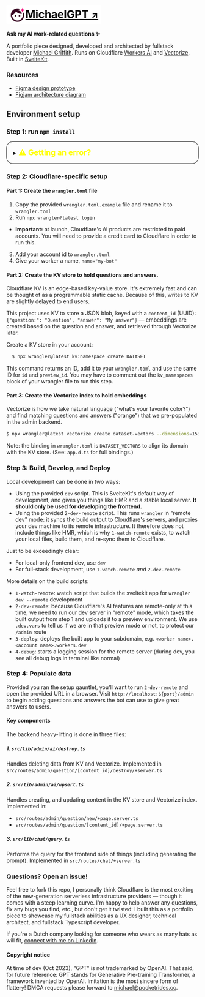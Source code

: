 # [<span style="background:#fff;border-radius:4px;padding:.5rem;vertical-align:middle;color:#000;text-decoration:underline"><img src="static/icon-michaelgpt.svg" width="42" height="42" align="center"/>MichaelGPT <small>↗</small></span>](https://michaelgpt.pocketrides.workers.dev/)

**Ask my AI work-related questions ✨**

A portfolio piece designed, developed and architected by fullstack developer [Michael Griffith](https://linkedin.com/in/mjg000000). Runs on Cloudflare [Workers AI](https://developers.cloudflare.com/workers-ai/tutorials/build-a-retrieval-augmented-generation-ai/) and [Vectorize](https://developers.cloudflare.com/vectorize/). Built in [SvelteKit](https://kit.svelte.dev).

### Resources

- [Figma design prototype](https://www.figma.com/proto/SEYbpEiyZsT6V3XsGH9F04/MichaelGPT)
- [Figjam architecture diagram](https://www.figma.com/file/KsNtdYQF0H8tCEDnhl5ANm/MichaelGPT---Architecture)

## Environment setup

### Step 1: run `npm install`

<details style="border:1px solid #000;padding:1rem 1rem;border-radius:1rem;margin-bottom: 1rem;">
<summary><span style="font-size:1.25rem;font-weight:bold;color:#ff0;">⚠️ Getting an error?</span></summary>

`SyntaxError: Named export 'Ai' not found.`  
**How to resolve:** The Cloudflare AI library shipped in CommonJS format. Hopefully this is fixed soon!

#### Step 1:

Add `"type":"module"` to `node_modules/@cloudflare/ai/package.json`

#### Step 2:

Open `node_modules/@cloudflare/ai/dist` and add `.js` to the ends of the imports, **in all files.**

##### Before (`ai.js`):

```
import { Tensor, TensorType } from "./tensor";
import { InferenceSession } from "./session";
import { resnetLabels } from "./labels";
```

##### After (repeat this for all files):

```
import { Tensor, TensorType } from "./tensor.js";
import { InferenceSession } from "./session.js";
import { resnetLabels } from "./labels.js";
```

</details>

### Step 2: Cloudflare-specific setup

#### Part 1: Create the `wrangler.toml` file

1. Copy the provided `wrangler.toml.example` file and rename it to `wrangler.toml`
2. Run `npx wrangler@latest login`

- **Important:** at launch, Cloudflare's AI products are restricted to paid accounts. You will need to provide a credit card to Cloudflare in order to run this.

3. Add your account id to `wrangler.toml`
4. Give your worker a name, `name="my-bot"`

#### Part 2: Create the KV store to hold questions and answers.

Cloudflare KV is an edge-based key-value store. It's extremely fast and can be thought of as a programmable static cache. Because of this, writes to KV are slightly delayed to end users.

This project uses KV to store a JSON blob, keyed with a `content_id` (UUID): `{"question:": "Question", "answer": "My answer"}` — embeddings are created based on the question and answer, and retrieved through Vectorize later.

Create a KV store in your account:

```sh
  $ npx wrangler@latest kv:namespace create DATASET
```

This command returns an ID, add it to your `wrangler.toml` and use the same ID for `id` and `preview_id`. You may have to comment out the `kv_namespaces` block of your wrangler file to run this step.

#### Part 3: Create the Vectorize index to hold embeddings

Vectorize is how we take natural language ("what's your favorite color?") and find matching questions and answers ("orange") that we pre-populated in the admin backend.

```sh
$ npx wrangler@latest vectorize create dataset-vectors --dimensions=1536 --metric=cosine
```

Note: the binding in `wrangler.toml` is `DATASET_VECTORS` to align its domain with the KV store. (See: `app.d.ts` for full bindings.)

### Step 3: Build, Develop, and Deploy

Local development can be done in two ways:

- Using the provided `dev` script. This is SvelteKit's default way of development, and gives you things like HMR and a stable local server. **It should only be used for developing the frontend.**
- Using the provided `2-dev-remote` script. This runs `wrangler` in "remote dev" mode: it syncs the build output to Cloudflare's servers, and proxies your dev machine to its remote infrastructure. It therefore does not include things like HMR, which is why `1-watch-remote` exists, to watch your local files, build them, and re-sync them to Cloudflare.

Just to be exceedingly clear:

- For local-only frontend dev, use `dev`
- For full-stack development, use `1-watch-remote` _and_ `2-dev-remote`

More details on the build scripts:

- `1-watch-remote`: watch script that builds the sveltekit app for `wrangler dev --remote` development
- `2-dev-remote`: because Cloudflare's AI features are remote-only at this time, we need to run our dev server in "remote" mode, which takes the built output from step 1 and uploads it to a preview environment. We use `.dev.vars` to tell us if we are in that preview mode or not, to protect our `/admin` route
- `3-deploy`: deploys the built app to your subdomain, e.g. `<worker name>.<account name>.workers.dev`
- `4-debug`: starts a logging session for the remote server (during dev, you see all debug logs in terminal like normal)

### Step 4: Populate data

Provided you ran the setup gauntlet, you'll want to run `2-dev-remote` and open the provided URL in a browser. Visit `http://localhost:${port}/admin` to begin adding questions and answers the bot can use to give great answers to users.

#### Key components

The backend heavy-lifting is done in three files:

##### 1. `src/lib/admin/ai/destroy.ts`

Handles deleting data from KV and Vectorize. Implemented in `src/routes/admin/question/[content_id]/destroy/+server.ts`

##### 2. `src/lib/admin/ai/upsert.ts`

Handles creating, and updating content in the KV store and Vectorize index. Implemented in:

- `src/routes/admin/question/new/+page.server.ts`
- `src/routes/admin/question/[content_id]/+page.server.ts`

##### 3. `src/lib/chat/query.ts`

Performs the query for the frontend side of things (including generating the prompt). Implemented in `src/routes/chat/+server.ts`

### Questions? Open an issue!

Feel free to fork this repo, I personally think Cloudflare is the most exciting of the new-generation serverless infrastructure providers — though it comes with a steep learning curve. I'm happy to help answer any questions, fix any bugs you find, etc., but don't get it twisted: I built this as a portfolio piece to showcase my fullstack abilities as a UX designer, technical architect, and fullstack Typescript developer.

If you're a Dutch company looking for someone who wears as many hats as will fit, [connect with me on LinkedIn](https://linkedin.com/in/mjg000000).

#### Copyright notice

At time of dev (Oct 2023), "GPT" is not trademarked by OpenAI. That said, for future reference: GPT stands for Generative Pre-training Transformer, a framework invented by OpenAI. Imitation is the most sincere form of flattery! DMCA requests please forward to <michael@pocketrides.cc>.
